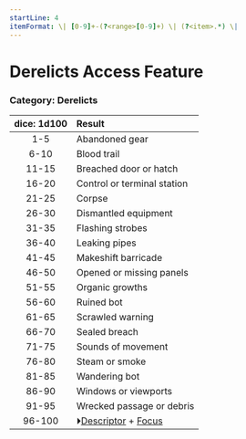```yaml
---
startLine: 4
itemFormat: \| [0-9]+-(?<range>[0-9]+) \| (?<item>.*) \|
---
```

# Derelicts Access Feature
### Category: Derelicts

| dice: 1d100 | Result |
|:----:|:-------|
| 1-5 | Abandoned gear |
| 6-10 | Blood trail |
| 11-15 | Breached door or hatch |
| 16-20 | Control or terminal station |
| 21-25 | Corpse |
| 26-30 | Dismantled equipment |
| 31-35 | Flashing strobes |
| 36-40 | Leaking pipes |
| 41-45 | Makeshift barricade |
| 46-50 | Opened or missing panels |
| 51-55 | Organic growths |
| 56-60 | Ruined bot |
| 61-65 | Scrawled warning |
| 66-70 | Sealed breach |
| 71-75 | Sounds of movement |
| 76-80 | Steam or smoke |
| 81-85 | Wandering bot |
| 86-90 | Windows or viewports |
| 91-95 | Wrecked passage or debris |
| 96-100 | ⏵[Descriptor](Core_Descriptor.md) + [Focus](Core_Focus.md) |